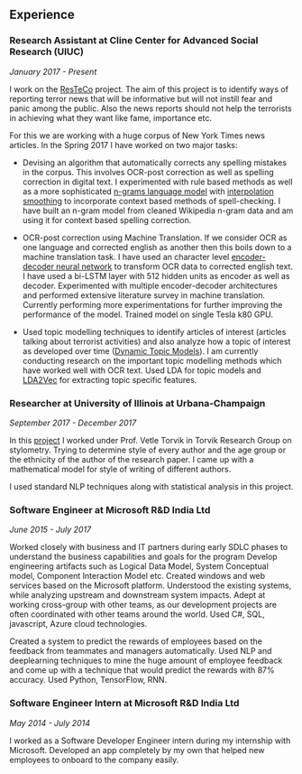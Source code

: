 ## Experience

### Research Assistant at Cline Center for Advanced Social Research (UIUC)
*January 2017 - Present* 

I work on the [ResTeCo](https://clinecenter.illinois.edu/project/NewsAnalytics/responsible-terrorism-coverage-resteco) project. The aim of this project is to identify ways of reporting terror news that will be informative but will not instill fear and panic among the public. Also the news reports should not help the terrorists in achieving what they want like fame, importance etc. 

For this we are working with a huge corpus of New York Times news articles. 
In the Spring 2017 I have worked on two major tasks:
   
   -  Devising an algorithm that automatically corrects any spelling mistakes in the corpus. This involves OCR-post correction as well as spelling correction in digital text. I experimented with rule based methods as well as a more sophisticated [n-grams language model](https://easyintuitions.wordpress.com/2018/07/27/statistical-language-model/) with [interpolation smoothing](https://easyintuitions.wordpress.com/2018/07/27/smoothing-in-n-gram-model/) to incorporate context based methods of spell-checking. I have built an n-gram model from cleaned Wikipedia n-gram data and am using it for context based spelling correction.
   
   -  OCR-post correction using Machine Translation. If we consider OCR as one language and corrected english as another then this boils down to a machine translation task. I have used an character level [encoder-decoder neural network](http://aclweb.org/anthology/I17-1101) to transform OCR data to corrected english text. I have used a bi-LSTM layer with 512 hidden units as encoder as well as decoder. Experimented with multiple encoder-decoder architectures and performed extensive literature survey in machine translation. Currently performing more experimentations for further improving the performance of the model. Trained model on single Tesla k80 GPU.
   
   -  Used topic modelling techniques to identify articles of interest (articles talking about terrorist activities) and also analyze how a topic of interest as developed over time ([Dynamic Topic Models](https://mimno.infosci.cornell.edu/info6150/readings/dynamic_topic_models.pdf)). I am currently conducting research on the important topic modelling methods which have worked well with OCR text. Used LDA for topic models and [LDA2Vec](https://arxiv.org/abs/1605.02019) for extracting topic specific features.
   

### Researcher at University of Illinois at Urbana-Champaign
*September 2017 - December 2017*

In this [project](https://github.com/subhankar-ghosh/UIUC/tree/master/Fall17/Research) I worked under Prof. Vetle Torvik in Torvik Research Group on stylometry. Trying to determine style of every author and the age group or the ethnicity of the author of the research paper. I came up with a mathematical model for style of writing of different authors. 

   I used standard NLP techniques along with statistical analysis in this project.

### Software Engineer at Microsoft R&D India Ltd
*June 2015 - July 2017*

Worked closely with business and IT partners during early SDLC phases to understand the business capabilities and goals for the program Develop engineering artifacts such as Logical Data Model, System Conceptual model, Component Interaction Model etc. Created windows and web services based on the Microsoft platform. Understood the existing systems, while analyzing upstream and downstream system impacts. Adept at working cross-group with other teams, as our development projects are often coordinated with other teams around the world. Used C#, SQL, javascript, Azure cloud technologies.

   Created a system to predict the rewards of employees based on the feedback from teammates and managers automatically. Used NLP and deeplearning techniques to mine the huge amount of employee feedback and come up with a technique that would predict the rewards with 87% accuracy. Used Python, TensorFlow, RNN.

### Software Engineer Intern at Microsoft R&D India Ltd
*May 2014 - July 2014*

I worked as a Software Developer Engineer intern during my internship with Microsoft. Developed an app completely by my own that helped new employees to onboard to the company easily.
